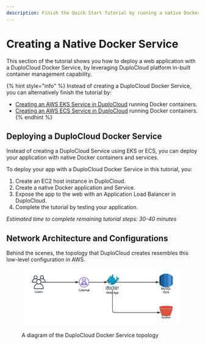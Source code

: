 ```yaml
---
description: Finish the Quick Start Tutorial by running a native Docker Service
---
```


# Creating a Native Docker Service

This section of the tutorial shows you how to deploy a web application with a DuploCloud Docker Service, by leveraging DuploCloud platform in-built container management capability. &#x20;

{% hint style="info" %}
Instead of creating a DuploCloud Docker Service, you can alternatively finish the tutorial by:

* [Creating an AWS EKS Service in DuploCloud](../quick-start-eks-services/) running Docker containers.
* [Creating an AWS ECS Service in DuploCloud](../quick-start-ecs-services/) running Docker containers.
{% endhint %}

## Deploying a DuploCloud Docker Service

Instead of creating a DuploCloud Service using EKS or ECS, you can deploy your application with native Docker containers and services.&#x20;

To deploy your app with a DuploCloud Docker Service in this tutorial, you:&#x20;

1. Create an EC2 host instance in DuploCloud.
2. Create a native Docker application and Service.
3. Expose the app to the web with an Application Load Balancer in DuploCloud.
4. Complete the tutorial by testing your application.

_Estimated time to complete remaining tutorial steps: 30-40 minutes_

## Network Architecture and Configurations

Behind the scenes, the topology that DuploCloud creates resembles this low-level configuration in AWS.

<figure><img src="../../../.gitbook/assets/image (131).png" alt=""><figcaption><p>A diagram of the DuploCloud Docker Service topology</p></figcaption></figure>
